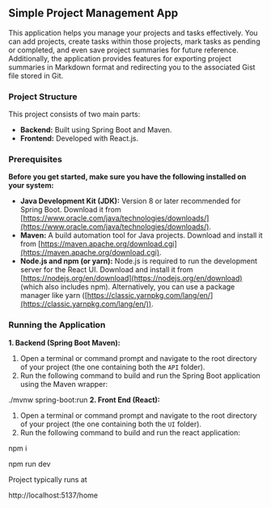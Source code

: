 ## Simple Project Management App

This application helps you manage your projects and tasks effectively. You can add projects, create tasks within those projects, mark tasks as pending or completed, and even save project summaries for future reference. Additionally, the application provides features for exporting project summaries in Markdown format and redirecting you to the associated Gist file stored in Git.

### Project Structure

This project consists of two main parts:

* **Backend:** Built using Spring Boot and Maven.
* **Frontend:** Developed with React.js.

### Prerequisites

**Before you get started, make sure you have the following installed on your system:**

* **Java Development Kit (JDK):** Version 8 or later recommended for Spring Boot. Download it from [https://www.oracle.com/java/technologies/downloads/](https://www.oracle.com/java/technologies/downloads/).
* **Maven:** A build automation tool for Java projects. Download and install it from [https://maven.apache.org/download.cgi](https://maven.apache.org/download.cgi).
* **Node.js and npm (or yarn):** Node.js is required to run the development server for the React UI. Download and install it from [https://nodejs.org/en/download](https://nodejs.org/en/download) (which also includes npm). Alternatively, you can use a package manager like yarn ([https://classic.yarnpkg.com/lang/en/](https://classic.yarnpkg.com/lang/en/)).

### Running the Application

**1. Backend (Spring Boot Maven):**

1. Open a terminal or command prompt and navigate to the root directory of your project (the one containing both the `API` folder).
2. Run the following command to build and run the Spring Boot application using the Maven wrapper:


./mvnw spring-boot:run
**2. Front End (React):**


1. Open a terminal or command prompt and navigate to the root directory of your project (the one containing both the  `UI` folder).
2. Run the following command to build and run the react application:


npm i


npm run dev


Project typically runs at 


http://localhost:5137/home
```bash
